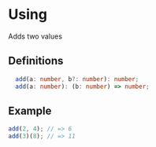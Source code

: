 # Using

Adds two values

## Definitions

```ts
  add(a: number, b?: number): number;
  add(a: number): (b: number) => number;
```

## Example

```js
add(2, 4); // => 6
add(3)(8); // => 11
```
